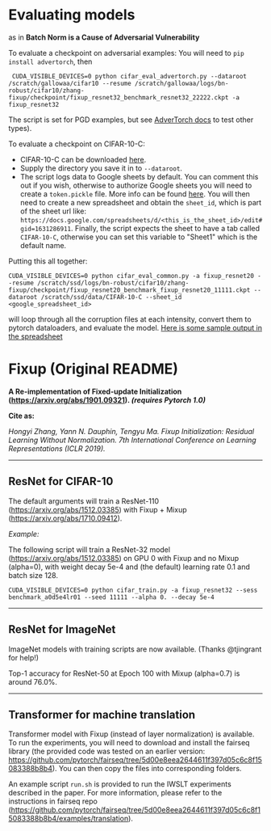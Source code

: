 # Evaluating models 
as in **Batch Norm is a Cause of Adversarial Vulnerability**

To evaluate a checkpoint on adversarial examples:
You will need to `pip install advertorch`, then

```
 CUDA_VISIBLE_DEVICES=0 python cifar_eval_advertorch.py --dataroot /scratch/gallowaa/cifar10 --resume /scratch/gallowaa/logs/bn-robust/cifar10/zhang-fixup/checkpoint/fixup_resnet32_benchmark_resnet32_22222.ckpt -a fixup_resnet32
 ```
The script is set for PGD examples, but see [AdverTorch docs](https://github.com/BorealisAI/advertorch) to test other types).

To evaluate a checkpoint on CIFAR-10-C:

- CIFAR-10-C can be downloaded [here](https://zenodo.org/record/2535967#.XREQUHVKgUE).
- Supply the directory you save it in to `--dataroot`.
- The script logs data to Google sheets by default. You can comment this out if you wish, otherwise to authorize Google sheets you will need to create a `token.pickle` file. More info can be found [here](https://developers.google.com/sheets/api/quickstart/python). You will then need to create a new spreadsheet and obtain the `sheet_id`, which is part of the sheet url like: `https://docs.google.com/spreadsheets/d/<this_is_the_sheet_id>/edit#gid=1631286911`. Finally, the script expects the sheet to have a tab called `CIFAR-10-C`, otherwise you can set this variable to "Sheet1" which is the default name.

Putting this all together:
```
CUDA_VISIBLE_DEVICES=0 python cifar_eval_common.py -a fixup_resnet20 --resume /scratch/ssd/logs/bn-robust/cifar10/zhang-fixup/checkpoint/fixup_resnet20_benchmark_fixup_resnet20_11111.ckpt --dataroot /scratch/ssd/data/CIFAR-10-C --sheet_id <google_spreadsheet_id>
```
will loop through all the corruption files at each intensity, convert them to pytorch dataloaders, and evaluate the model. 
[Here is some sample output in the spreadsheet](cifar10c_fixup.png)

# Fixup (Original README)
**A Re-implementation of Fixed-update Initialization (https://arxiv.org/abs/1901.09321). *(requires Pytorch 1.0)***

**Cite as:**

*Hongyi Zhang, Yann N. Dauphin, Tengyu Ma. Fixup Initialization: Residual Learning Without Normalization. 7th International Conference on Learning Representations (ICLR 2019).*

----
## ResNet for CIFAR-10
The default arguments will train a ResNet-110 (https://arxiv.org/abs/1512.03385) with Fixup + Mixup (https://arxiv.org/abs/1710.09412).

*Example:*

The following script will train a ResNet-32 model (https://arxiv.org/abs/1512.03385) on GPU 0 with Fixup and no Mixup (alpha=0), with weight decay 5e-4 and (the default) learning rate 0.1 and batch size 128.
```
CUDA_VISIBLE_DEVICES=0 python cifar_train.py -a fixup_resnet32 --sess benchmark_a0d5e4lr01 --seed 11111 --alpha 0. --decay 5e-4
```

----
## ResNet for ImageNet
ImageNet models with training scripts are now available. (Thanks @tjingrant for help!) 

Top-1 accuracy for ResNet-50 at Epoch 100 with Mixup (alpha=0.7) is around 76.0%.

----
## Transformer for machine translation
Transformer model with Fixup (instead of layer normalization) is available. To run the experiments, you will need to download and install the fairseq library (the provided code was tested on an earlier version: https://github.com/pytorch/fairseq/tree/5d00e8eea2644611f397d05c6c8f15083388b8b4). You can then copy the files into corresponding folders.

An example script `run.sh` is provided to run the IWSLT experiments described in the paper. For more information, please refer to the instructions in fairseq repo (https://github.com/pytorch/fairseq/tree/5d00e8eea2644611f397d05c6c8f15083388b8b4/examples/translation).
